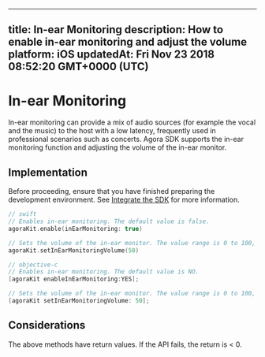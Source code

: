 
---
title: In-ear Monitoring
description: How to enable in-ear monitoring and adjust the volume
platform: iOS
updatedAt: Fri Nov 23 2018 08:52:20 GMT+0000 (UTC)
---
# In-ear Monitoring
In-ear monitoring can provide a mix of audio sources (for example the vocal and the music) to the host with a low latency, frequently used in professional scenarios such as concerts.
Agora SDK supports the in-ear monitoring function and adjusting the volume of the in-ear monitor.

## Implementation
Before proceeding, ensure that you have finished preparing the development environment. See [Integrate the SDK](../../en/Video/ios_video.md) for more information.

```swift
// swift
// Enables in-ear monitoring. The default value is false.
agoraKit.enable(inEarMonitoring: true)

// Sets the volume of the in-ear monitor. The value range is 0 to 100, and the default is 100 which represents the original volume captured by the microphone.
agoraKit.setInEarMonitoringVolume(50)
```

```objective-c
// objective-c
// Enables in-ear monitoring. The default value is NO.
[agoraKit enableInEarMonitoring:YES];

// Sets the volume of the in-ear monitor. The value range is 0 to 100, and the default is 100 which represents the original volume captured by the microphone.
[agoraKit setInEarMonitoringVolume: 50];
```

## Considerations

The above methods have return values. If the API fails, the return is < 0.
